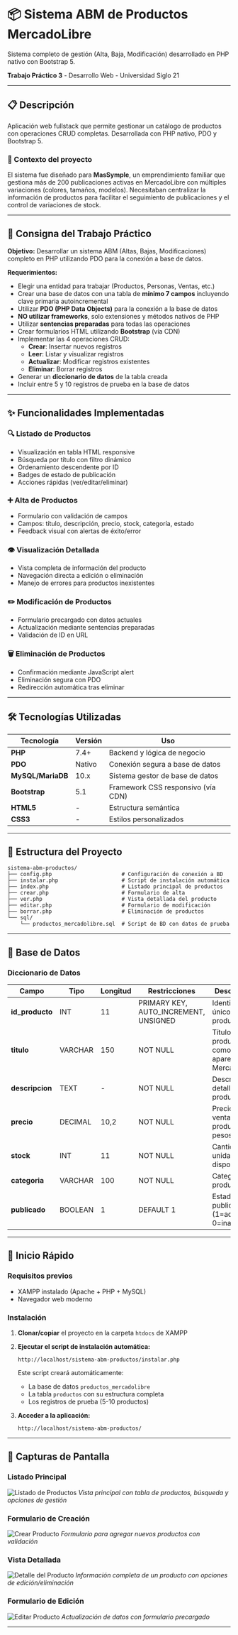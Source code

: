 # 📦 Sistema ABM de Productos MercadoLibre

Sistema completo de gestión (Alta, Baja, Modificación) desarrollado en PHP nativo con Bootstrap 5.

**Trabajo Práctico 3** - Desarrollo Web - Universidad Siglo 21  

---

## 📋 Descripción

Aplicación web fullstack que permite gestionar un catálogo de productos con operaciones CRUD completas. Desarrollada con PHP nativo, PDO y Bootstrap 5.

### 💼 Contexto del proyecto

El sistema fue diseñado para **MasSymple**, un emprendimiento familiar que gestiona más de 200 publicaciones activas en MercadoLibre con múltiples variaciones (colores, tamaños, modelos). Necesitaban centralizar la información de productos para facilitar el seguimiento de publicaciones y el control de variaciones de stock.

---

## 📝 Consigna del Trabajo Práctico

**Objetivo:** Desarrollar un sistema ABM (Altas, Bajas, Modificaciones) completo en PHP utilizando PDO para la conexión a base de datos.

**Requerimientos:**

- Elegir una entidad para trabajar (Productos, Personas, Ventas, etc.)
- Crear una base de datos con una tabla de **mínimo 7 campos** incluyendo clave primaria autoincremental
- Utilizar **PDO (PHP Data Objects)** para la conexión a la base de datos
- **NO utilizar frameworks**, solo extensiones y métodos nativos de PHP
- Utilizar **sentencias preparadas** para todas las operaciones
- Crear formularios HTML utilizando **Bootstrap** (vía CDN)
- Implementar las 4 operaciones CRUD:
  - **Crear**: Insertar nuevos registros
  - **Leer**: Listar y visualizar registros
  - **Actualizar**: Modificar registros existentes
  - **Eliminar**: Borrar registros
- Generar un **diccionario de datos** de la tabla creada
- Incluir entre 5 y 10 registros de prueba en la base de datos

---

## ✨ Funcionalidades Implementadas

### 🔍 Listado de Productos

- Visualización en tabla HTML responsive
- Búsqueda por título con filtro dinámico
- Ordenamiento descendente por ID
- Badges de estado de publicación
- Acciones rápidas (ver/editar/eliminar)

### ➕ Alta de Productos

- Formulario con validación de campos
- Campos: título, descripción, precio, stock, categoría, estado
- Feedback visual con alertas de éxito/error

### 👁️ Visualización Detallada

- Vista completa de información del producto
- Navegación directa a edición o eliminación
- Manejo de errores para productos inexistentes

### ✏️ Modificación de Productos

- Formulario precargado con datos actuales
- Actualización mediante sentencias preparadas
- Validación de ID en URL

### 🗑️ Eliminación de Productos

- Confirmación mediante JavaScript alert
- Eliminación segura con PDO
- Redirección automática tras eliminar

---

## 🛠️ Tecnologías Utilizadas

| Tecnología        | Versión | Uso                                |
| ----------------- | ------- | ---------------------------------- |
| **PHP**           | 7.4+    | Backend y lógica de negocio        |
| **PDO**           | Nativo  | Conexión segura a base de datos    |
| **MySQL/MariaDB** | 10.x    | Sistema gestor de base de datos    |
| **Bootstrap**     | 5.1     | Framework CSS responsivo (vía CDN) |
| **HTML5**         | -       | Estructura semántica               |
| **CSS3**          | -       | Estilos personalizados             |

---

## 📁 Estructura del Proyecto

```
sistema-abm-productos/
├── config.php                      # Configuración de conexión a BD
├── instalar.php                    # Script de instalación automática
├── index.php                       # Listado principal de productos
├── crear.php                       # Formulario de alta
├── ver.php                         # Vista detallada del producto
├── editar.php                      # Formulario de modificación
├── borrar.php                      # Eliminación de productos
└── sql/
    └── productos_mercadolibre.sql  # Script de BD con datos de prueba
```

---

## 💾 Base de Datos

### Diccionario de Datos

| Campo           | Tipo    | Longitud | Restricciones                         | Descripción                                          |
| --------------- | ------- | -------- | ------------------------------------- | ---------------------------------------------------- |
| **id_producto** | INT     | 11       | PRIMARY KEY, AUTO_INCREMENT, UNSIGNED | Identificador único del producto                     |
| **titulo**      | VARCHAR | 150      | NOT NULL                              | Título del producto tal como aparece en MercadoLibre |
| **descripcion** | TEXT    | -        | NOT NULL                              | Descripción detallada del producto                   |
| **precio**      | DECIMAL | 10,2     | NOT NULL                              | Precio de venta del producto en pesos                |
| **stock**       | INT     | 11       | NOT NULL                              | Cantidad de unidades disponibles                     |
| **categoria**   | VARCHAR | 100      | NOT NULL                              | Categoría del producto                               |
| **publicado**   | BOOLEAN | 1        | DEFAULT 1                             | Estado de publicación (1=activo, 0=inactivo)         |

---

## 🚀 Inicio Rápido

### Requisitos previos

- XAMPP instalado (Apache + PHP + MySQL)
- Navegador web moderno

### Instalación

1. **Clonar/copiar** el proyecto en la carpeta `htdocs` de XAMPP

2. **Ejecutar el script de instalación automática:**

   ```
   http://localhost/sistema-abm-productos/instalar.php
   ```

   Este script creará automáticamente:

   - La base de datos `productos_mercadolibre`
   - La tabla `productos` con su estructura completa
   - Los registros de prueba (5-10 productos)

3. **Acceder a la aplicación:**
   ```
   http://localhost/sistema-abm-productos/
   ```

---

## 📸 Capturas de Pantalla

### Listado Principal

![Listado de Productos](abm_productos_php/screenshots/listado.jpg)
_Vista principal con tabla de productos, búsqueda y opciones de gestión_

### Formulario de Creación

![Crear Producto](abm_productos_php/screenshots/crear.jpg)
_Formulario para agregar nuevos productos con validación_

### Vista Detallada

![Detalle del Producto](abm_productos_php/screenshots/detalle.jpg)
_Información completa de un producto con opciones de edición/eliminación_

### Formulario de Edición

![Editar Producto](abm_productos_php/screenshots/editar.jpg)
_Actualización de datos con formulario precargado_

---



